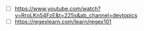 - [ ] https://www.youtube.com/watch?v=RroLKn54FzE&t=225s&ab_channel=devtopics
- [ ] https://regexlearn.com/learn/regex101
